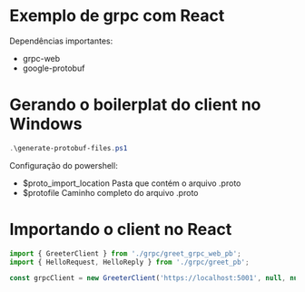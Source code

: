 
# Exemplo de grpc com React

Dependências importantes:
- grpc-web
- google-protobuf

# Gerando o boilerplat do client no Windows

```powershell
.\generate-protobuf-files.ps1
```

Configuração do powershell:

- $proto_import_location
    Pasta que contém o arquivo .proto
- $protofile 
    Caminho completo do arquivo .proto

# Importando o client no React

```jsx
import { GreeterClient } from './grpc/greet_grpc_web_pb';
import { HelloRequest, HelloReply } from './grpc/greet_pb';

const grpcClient = new GreeterClient('https://localhost:5001', null, null);
```